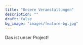 ```yaml
---
title: "Unsere Veranstaltungen"
description: ""
draft: false
bg_image: "images/feature-bg.jpg"
---
```


Das ist unser Project!